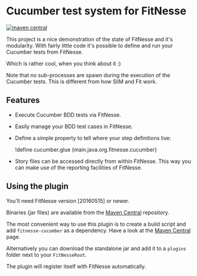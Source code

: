 Cucumber test system for FitNesse
==================================

[![maven central](https://maven-badges.herokuapp.com/maven-central/main.java.org.fitnesse.cucumber/fitnesse-cucumber/badge.svg?style=flat)](https://maven-badges.herokuapp.com/maven-central/main.java.org.fitnesse.cucumber/fitnesse-cucumber)

This project is a nice demonstration of the state of FitNesse and it's modularity. With fairly little code
it's possible to define and run your Cucumber tests from FitNesse.

Which is rather cool, when you think about it :)


Note that no sub-processes are spawn during the execution of the Cucumber tests. This is different from how SliM and Fit work.

Features
--------

 - Execute Cucumber BDD tests via FitNesse.
 - Easily manage your BDD test cases in FitNesse.
 - Define a simple property to tell where your step definitions live:

    !define cucumber.glue {main.java.org.fitnesse.cucumber}

 - Story files can be accessed directly from within FitNesse. This way you can make use of the reporting facilities of FitNesse.

Using the plugin
----------------

You'll need FitNesse version [20160515] or newer.

Binaries (jar files) are available from the [Maven Central] repository.

The most convenient way to use this plugin is to create a build script and add `fitnesse-cucumber` as a dependency. Have a look at the [Maven Central] page.

Alternatively you can download the standalone jar and add it to a `plugins` folder next to your `FitNesseRoot`.

The plugin will register itself with FitNesse automatically.

[20150814]: http://fitnesse.org/.FrontPage.FitNesseDevelopment.FitNesseRelease20150814
[Maven Central]: https://maven-badges.herokuapp.com/maven-central/main.java.org.fitnesse.cucumber/fitnesse-cucumber
